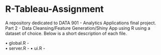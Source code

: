 # R-Tableau-Assignment
A repository dedicated to DATA 901 - Analytics Applications final project. Part 2 - Data Cleansing/Feature Generation/Shiny App using R using a dataset of choice. Below is a short description of each file.

• global.R -  
• server.R - 
• ui.R - 
